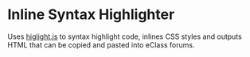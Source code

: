 # Inline Syntax Highlighter

Uses [higlight.js](https://github.com/highlightjs/highlight.js) to syntax highlight code, inlines CSS styles and outputs HTML that can be copied and pasted into eClass forums.
